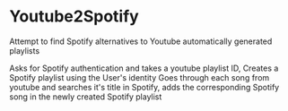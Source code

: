 # Youtube2Spotify
Attempt to find Spotify alternatives to Youtube automatically generated playlists

Asks for Spotify authentication and takes a youtube playlist ID,
Creates a Spotify playlist using the User's identity
Goes through each song from youtube and searches it's title in Spotify, adds the corresponding Spotify song in the newly created Spotify playlist
